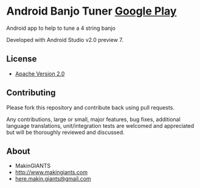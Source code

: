 # Android Banjo Tuner [Google Play](https://play.google.com/store/apps/details?id=com.makingiants.android.banjotuner)

Android app to help to tune a 4 string banjo

Developed with Android Studio v2.0 preview 7.

## License

* [Apache Version 2.0](http://www.apache.org/licenses/LICENSE-2.0.html)

## Contributing

Please fork this repository and contribute back using pull requests.

Any contributions, large or small, major features, bug fixes, additional
language translations, unit/integration tests are welcomed and appreciated
but will be thoroughly reviewed and discussed.

## About

+ MakinGIANTS
+ http://www.makingiants.com
+ here.makin.giants@gmail.com
